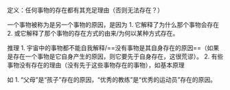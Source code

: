 定义：任何事物的存在都有其充足理由（否则无法存在？）

一个事物被称为是另一个事物的原因，是因为
	1. 它解释了为什么那个事物会存在
	2. 或它解释了那个事物的存在方式的由来/为何以某种方式存在。

推理
	1. 宇宙中的事物都不能自我解释/==没有事物是其自身存在的原因==（如果是存在一个事物是它自身产生的原因，则它要先于自身存在，这很荒谬）。
	2. 有些事物没有存在的理由（没有先于这些事物存在的事物），如基本原理


如
	1. “父母”是“孩子”存在的原因，“优秀的教练”是“优秀的运动员”存在的原因。
